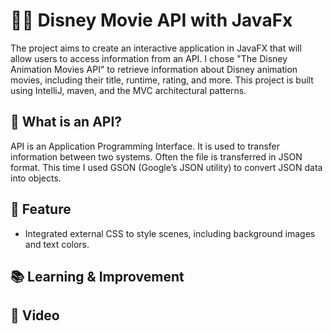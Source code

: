 # 🧞‍♂️ Disney Movie API with JavaFx

The project aims to create an interactive application in JavaFX that will allow users to access information from an API. I chose "The Disney Animation Movies API" to retrieve information about Disney animation movies, including their title, runtime, rating, and more. This project is built using IntelliJ, maven, and the MVC architectural patterns. 



## 🤔 What is an API?
API is an Application Programming Interface.  It is used to transfer information between two systems.  Often the file is transferred in JSON format.  This time I used GSON (Google’s JSON utility) to convert JSON data into objects.

## 🎪 Feature
- Integrated external CSS to style scenes, including background images and text colors.

## 📚 Learning & Improvement


## 🎥 Video
